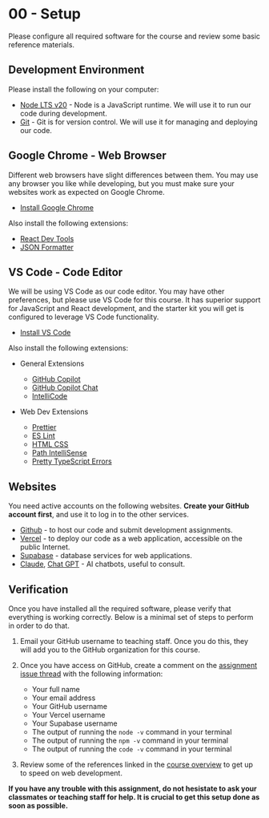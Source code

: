 # 00 - Setup

Please configure all required software for the course and review some basic
reference materials.

## Development Environment

Please install the following on your computer:

- [Node LTS v20](https://nodejs.org/en/download) - Node is a JavaScript runtime.
  We will use it to run our code during development.
- [Git](https://git-scm.com/book/en/v2/Getting-Started-Installing-Git) - Git is
  for version control. We will use it for managing and deploying our code.

## Google Chrome - Web Browser

Different web browsers have slight differences between them. You may use any
browser you like while developing, but you must make sure your websites work as
expected on Google Chrome.

- [Install Google Chrome](https://www.google.com/chrome/)

Also install the following extensions:

- [React Dev Tools](https://chromewebstore.google.com/detail/react-developer-tools/fmkadmapgofadopljbjfkapdkoienihi)
- [JSON Formatter](https://chromewebstore.google.com/detail/json-formatter/bcjindcccaagfpapjjmafapmmgkkhgoa)

## VS Code - Code Editor

We will be using VS Code as our code editor. You may have other preferences, but
please use VS Code for this course. It has superior support for JavaScript and
React development, and the starter kit you will get is configured to leverage VS
Code functionality.

- [Install VS Code](https://code.visualstudio.com)

Also install the following extensions:

- General Extensions

  - [GitHub Copilot](https://marketplace.visualstudio.com/items?itemName=GitHub.copilot)
  - [GitHub Copilot Chat](https://marketplace.visualstudio.com/items?itemName=GitHub.copilot-chat)
  - [IntelliCode](https://marketplace.visualstudio.com/items?itemName=VisualStudioExptTeam.vscodeintellicode)

- Web Dev Extensions

  - [Prettier](https://marketplace.visualstudio.com/items?itemName=esbenp.prettier-vscode)
  - [ES Lint](https://marketplace.visualstudio.com/items?itemName=dbaeumer.vscode-eslint)
  - [HTML CSS](https://marketplace.visualstudio.com/items?itemName=ecmel.vscode-html-css)
  - [Path IntelliSense](https://marketplace.visualstudio.com/items?itemName=christian-kohler.path-intellisense)
  - [Pretty TypeScript Errors](https://marketplace.visualstudio.com/items?itemName=yoavbls.pretty-ts-errors)

## Websites

You need active accounts on the following websites. **Create your GitHub account
first**, and use it to log in to the other services.

- [Github](https://github.com) - to host our code and submit development
  assignments.
- [Vercel](https://vercel.com) - to deploy our code as a web application,
  accessible on the public Internet.
- [Supabase](https://supabase.com) - database services for web applications.
- [Claude](https://claude.ai), [Chat GPT](https://chatgpt.com/) - AI chatbots, useful to consult.

## Verification

Once you have installed all the required software, please verify that everything
is working correctly. Below is a minimal set of steps to perform in order to do
that.

1. Email your GitHub username to teaching staff. Once you do this, they will add
   you to the GitHub organization for this course.

2. Once you have access on GitHub, create a comment on the
   [assignment issue thread](https://github.com/product-jam-2025/course/issues/1)
   with the following information:

   - Your full name
   - Your email address
   - Your GitHub username
   - Your Vercel username
   - Your Supabase username
   - The output of running the `node -v` command in your terminal
   - The output of running the `npm -v` command in your terminal
   - The output of running the `code -v` command in your terminal

3. Review some of the references linked in the
   [course overview](https://github.com/product-jam-2025/course#bootcamp) to get
   up to speed on web development.

**If you have any trouble with this assignment, do not hesistate to ask your
classmates or teaching staff for help. It is crucial to get this setup done as
soon as possible.**
